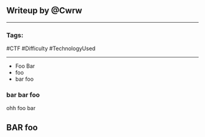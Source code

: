 ## Writeup by @Cwrw
--- 
### Tags:

#CTF #Difficulty #TechnologyUsed 

---

- Foo Bar
- foo 
- bar foo
### bar bar foo
ohh foo bar
## BAR foo
